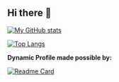 ## Hi there 👋

[![My GitHub stats](https://github-readme-stats.vercel.app/api?username=GloriousGlider8)](https://github.com/anuraghazra/github-readme-stats)

[![Top Langs](https://github-readme-stats.vercel.app/api/top-langs/?username=GloriousGlider8&layout=compact)](https://github.com/anuraghazra/github-readme-stats)

**Dynamic Profile made possible by:**

[![Readme Card](https://github-readme-stats.vercel.app/api/pin/?username=anuraghazra&repo=github-readme-stats&show_owner=true)](https://github.com/anuraghazra/github-readme-stats)
